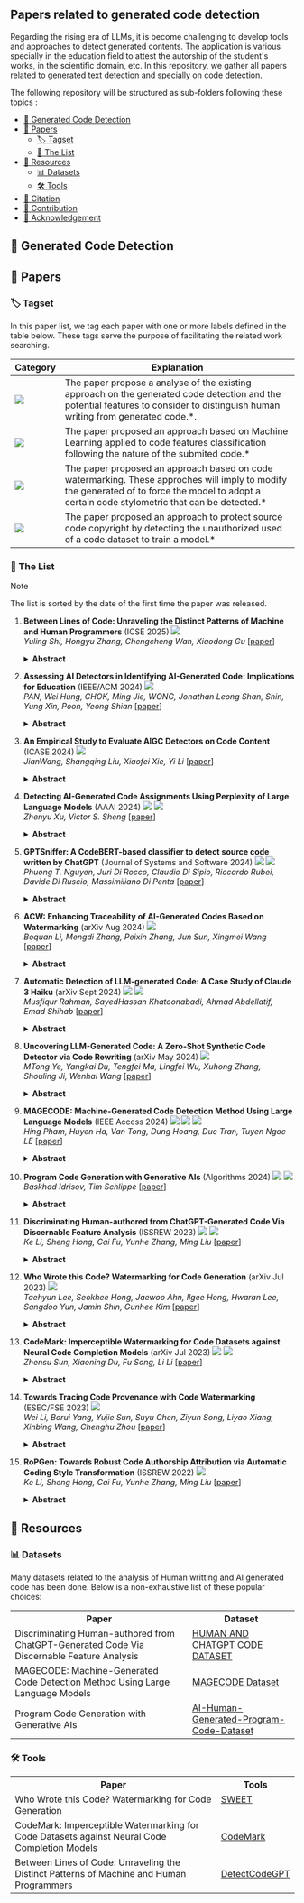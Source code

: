 ## Papers related to generated code detection

Regarding the rising era of LLMs, it is become challenging to develop tools and approaches to detect generated contents. The application is various specially in the education field to attest the autorship of the student's works, in the scientific domain, etc. In this repository, we gather all papers related to generated text detection and specially on code detection.

The following repository will be structured as sub-folders following these topics :

- [🌟 Generated Code Detection](#intro)
- [📜 Papers](#papers)
    - [🏷️ Tagset](#tagset)
    - [🎯 The List](#list)
- [🧰 Resources](#resources)
    - [📊 Datasets](#datasets)
    - [🛠️ Tools](#tools)
- [🚩 Citation](#citation)
- [🎉 Contribution](#contribution)
- [🤝 Acknowledgement](#acknowledgement)


<a id="intro"></a>
## 🌟 Generated Code Detection


<a id="papers"></a>
## 📜 Papers

<a id="tagset"></a>
### 🏷️ Tagset

In this paper list, we tag each paper with one or more labels defined in the table below. These tags serve the purpose of facilitating the related work searching.

| Category | Explanation |
|----------|-------------|
| ![](https://img.shields.io/badge/Analysis-green) | The paper propose a analyse of the existing approach on the generated code detection and the potential features to consider to distinguish human writing from generated code.*. |
| ![](https://img.shields.io/badge/Machine_Learning-orange) | The paper proposed an approach based on Machine Learning applied to code features classification following the nature of the submited code.* |
| ![](https://img.shields.io/badge/Watermarking-cyan) | The paper proposed an approach based on code watermarking. These approches will imply to modify the generated of to force the model to adopt a certain code stylometric that can be detected.* |
| ![](https://img.shields.io/badge/Code_Protection-purple) | The paper proposed an approach to protect source code copyright by detecting the unauthorized used of a code dataset to train a model.* |


<a id="list"></a>
### 🎯 The List

> [!Note]
> The list is sorted by the date of the first time the paper was released.

1. **Between Lines of Code: Unraveling the Distinct Patterns of Machine and Human Programmers** (ICSE 2025) ![](https://img.shields.io/badge/Analysis-green) <br />
    *Yuling Shi, Hongyu Zhang, Chengcheng Wan, Xiaodong Gu*
    [[paper](https://www.computer.org/csdl/proceedings-article/icse/2025/056900a051/215aWoRvPCE)]
    <details><summary><b>Abstract</b></summary>
    Large language models have catalyzed an unprecedented wave in code generation. While achieving significant advances, they blur the distinctions between machine- and human-authored source code, causing integrity and authenticity issues of software artifacts. Previous methods such as DetectGPT have proven effective in discerning machine-generated texts, but they do not identify and harness the unique patterns of machine-generated code. Thus, its applicability falters when applied to code. In this paper, we carefully study the specific patterns that characterize machine- and human-authored code. Through a rigorous analysis of code attributes such as lexical diversity, conciseness, and naturalness, we expose unique patterns inherent to each source. We particularly notice that the syntactic segmentation of code is a critical factor in identifying its provenance. Based on our findings, we propose DetectCodeGPT, a novel method for detecting machine-generated code, which improves DetectGPT by capturing the distinct stylized patterns of code. Diverging from conventional techniques that depend on external LLMs for perturbations, DetectCodeGPT perturbs the code corpus by strategically inserting spaces and newlines, ensuring both efficacy and efficiency. Experiment results show that our approach significantly outperforms state-of-the-art techniques in detecting machine-generated code.
    </details>

1. **Assessing AI Detectors in Identifying AI-Generated Code: Implications for Education** (IEEE/ACM 2024) ![](https://img.shields.io/badge/Analysis-green)<br />
    *PAN, Wei Hung, CHOK, Ming Jie, WONG, Jonathan Leong Shan, Shin, Yung Xin, Poon, Yeong Shian*
    [[paper](https://ieeexplore.ieee.org/document/10554754/)]
    <details><summary><b>Abstract</b></summary>
    Educators are increasingly concerned about the usage of Large Language Models (LLMs) such as ChatGPT in programming education, particularly regarding the potential exploitation of imperfections in Artificial Intelligence Generated Content (AIGC) Detectors for academic misconduct. In this paper, we present an empirical study where the LLM is examined for its attempts to bypass detection by AIGC Detectors. This is achieved by generating code in response to a given question using different variants. We collected a dataset comprising 5,069 samples, with each sample consisting of a textual description of a coding problem and its corresponding human-written Python solution codes. These samples were obtained from various sources, including 80 from Quescol, 3,264 from Kaggle, and 1,725 from Leet-Code. From the dataset, we created 13 sets of code problem variant prompts, which were used to instruct ChatGPT to generate the outputs. Subsequently, we assessed the performance of five AIGC detectors. Our results demonstrate that existing AIGC Detectors perform poorly in distinguishing between human-written code and AI-generated code.
    </details>

1. **An Empirical Study to Evaluate AIGC Detectors on Code Content** (ICASE 2024) ![](https://img.shields.io/badge/Analysis-green)<br />
   *JianWang, Shangqing Liu, Xiaofei Xie, Yi Li*
    [[paper](https://dl.acm.org/doi/10.1145/3691620.3695468)]
    <details><summary><b>Abstract</b></summary>
   Artificial Intelligence Generated Content (AIGC) has garnered considerable attention for its impressive performance, with Large Language Models (LLMs), like ChatGPT, emerging as a leading AIGC model that produces high-quality responses across various applications, including software development and maintenance. Despite its potential, the misuse of LLMs, especially in security and safety-critical domains, such as academic integrity and answering questions on Stack Overflow, poses significant concerns. Numerous AIGC detectors have been developed and evaluated on natural language data. However, their performance on code-related content generated by LLMs remains unexplored. To fill this gap, in this paper, we present an empirical study evaluating existing AIGC detectors in the software domain. We select three state-of-the-art LLMs, i.e., GPT-3.5, WizardCoder and CodeLlama, for machine-content generation. We further created a comprehensive dataset including 2.23M samples comprising code-related content for each model, encompassing popular software activities like Q&A (150K), code summarization (1M), and code generation (1.1M). We evaluated thirteen AIGC detectors, comprising six commercial and seven open-source solutions, assessing their performance on this dataset. Our results indicate that AIGC detectors perform less on code-related data than natural language data. Fine-tuning can enhance detector performance, especially for content within the same domain; but generalization remains a challenge.
    </details>

1. **Detecting AI-Generated Code Assignments Using Perplexity of Large Language Models** (AAAI 2024) ![](https://img.shields.io/badge/Analysis-green) ![](https://img.shields.io/badge/Machine_Learning-orange) <br />
   *Zhenyu Xu, Victor S. Sheng*
    [[paper](https://ojs.aaai.org/index.php/AAAI/article/view/30361)]
    <details><summary><b>Abstract</b></summary>
    Large language models like ChatGPT can generate humanlike code, posing challenges for programming education as students may be tempted to misuse them on assignments. However, there are currently no robust detectors designed specifically to identify AI-generated code. This is an issue that needs to be addressed to maintain academic integrity while allowing proper utilization of language models. Previous work has explored different approaches to detect AIgenerated text, including watermarks, feature analysis, and fine-tuning language models. In this paper, we address the challenge of determining whether a student’s code assignment was generated by a language model. First, our proposed method identifies AI-generated code by leveraging targeted masking perturbation paired with comprehensive scoring. Rather than applying a random mask, areas of the code with higher perplexity are more intensely masked. Second, we utilize a fine-tuned CodeBERT to fill in the masked portions, producing subtle modified samples. Then, we integrate the overall perplexity, variation of code line perplexity, and burstiness into a unified score. In this scoring scheme, a higher rank for the original code suggests it’s more likely to be AI-generated. This approach stems from the observation that AI-generated codes typically have lower perplexity. Therefore, perturbations often exert minimal influence on them. Conversely, sections of human-composed codes that the model struggles to understand can see their perplexity reduced by such perturbations. Our method outperforms current open-source and commercial text detectors. Specifically, it improves detection of code submissions generated by OpenAI’s text-davinci-003, raising average AUC from 0.56 (GPTZero baseline) to 0.87 for our detector.
    </details>

1. **GPTSniffer: A CodeBERT-based classifier to detect source code written by ChatGPT** (Journal of Systems and Software 2024) ![](https://img.shields.io/badge/Analysis-green) ![](https://img.shields.io/badge/Machine_Learning-orange) <br />
    *Phuong T. Nguyen, Juri Di Rocco, Claudio Di Sipio, Riccardo Rubei, Davide Di Ruscio, Massimiliano Di Penta*
    [[paper](https://www.sciencedirect.com/science/article/pii/S0164121224001043?via%3Dihub)]
    <details><summary><b>Abstract</b></summary>
    Since its launch in November 2022, ChatGPT has gained popularity among users, especially programmers who use it to solve development issues. However, while offering a practical solution to programming problems, ChatGPT should be used primarily as a supporting tool (e.g., in software education) rather than as a replacement for humans. Thus, detecting automatically generated source code by ChatGPT is necessary, and tools for identifying AI-generated content need to be adapted to work effectively with code. This paper presents GPTSniffer– a novel approach to the detection of source code written by AI – built on top of CodeBERT. We conducted an empirical study to investigate the feasibility of automated identification of AI-generated code, and the factors that influence this ability. The results show that GPTSniffer can accurately classify whether code is human-written or AI-generated, outperforming two baselines, GPTZero and OpenAI Text Classifier. Also, the study shows how similar training data or a classification context with paired snippets helps boost the prediction. We conclude that GPTSniffer can be leveraged in different contexts, e.g., in software engineering education, where teachers use the tool to detect cheating and plagiarism, or in development, where AI-generated code may require peculiar quality assurance activities.
    </details>

1. **ACW: Enhancing Traceability of AI-Generated Codes Based on Watermarking** (arXiv Aug 2024) ![](https://img.shields.io/badge/Watermarking-cyan) <br />
    *Boquan Li, Mengdi Zhang, Peixin Zhang, Jun Sun, Xingmei Wang*
    [[paper](https://arxiv.org/abs/2402.07518)]
    <details><summary><b>Abstract</b></summary>
    With the development of large language models, multiple AIs have become available for code generation (such as ChatGPT and StarCoder) and are adopted widely. It is often desirable to know whether a piece of code is generated by AI, and furthermore, which AI is the author. For instance, if a certain version of AI is known to generate vulnerable codes, it is particularly important to know the creator. Watermarking is broadly considered a promising solution and is successfully applied for identifying AI-generated text. However, existing efforts on watermarking AI-generated codes are far from ideal, and pose more challenges than watermarking general text due to limited flexibility and encoding space. In this work, we propose ACW (AI Code Watermarking), a novel method for watermarking AI-generated codes. The key idea of ACW is to selectively apply a set of carefully-designed semantic-preserving, idempotent code transformations, whose presence (or absence) allows us to determine the existence of watermarks. It is efficient as it requires no training or fine-tuning and works in a black-box manner. Our experimental results show that ACW is effective (i.e., achieving high accuracy on detecting AI-generated codes and extracting watermarks) as well as resilient, significantly outperforming existing approaches.
    </details>

1. **Automatic Detection of LLM-generated Code: A Case Study of Claude 3 Haiku** (arXiv Sept 2024) ![](https://img.shields.io/badge/Analysis-green) ![](https://img.shields.io/badge/Machine_Learning-orange) <br />
    *Musfiqur Rahman, SayedHassan Khatoonabadi, Ahmad Abdellatif, Emad Shihab*
    [[paper](https://arxiv.org/abs/2409.01382)]
    <details><summary><b>Abstract</b></summary>
   Using Large Language Models (LLMs) has gained popularity among software developers for generating source code. However, the use of LLM-generated code can introduce risks of adding suboptimal, defective, and vulnerable code. This makes it necessary to devise methods for the accurate detection of LLM-generated code. Toward this goal, we perform a case study of Claude 3 Haiku (or Claude 3 for brevity) on CodeSearchNet dataset. We divide our analyses into two parts: function-level and class-level. We extract 22 software metric features, such as Code Lines and Cyclomatic Complexity, for each level of granularity. We then analyze code snippets generated by Claude 3 and their human-authored counterparts using the extracted features to understand how unique the code generated by Claude 3 is. In the following step, we use the unique characteristics of Claude 3-generated code to build Machine Learning (ML) models and identify which features of the code snippets make them more detectable by ML models. Our results indicate that Claude 3 tends to generate longer functions, but shorter classes than humans, and this characteristic can be used to detect Claude 3-generated code with ML models with 82% and 66% accuracies for function-level and class-level snippets, respectively.
    </details>

1. **Uncovering LLM-Generated Code: A Zero-Shot Synthetic Code Detector via Code Rewriting** (arXiv May 2024) ![](https://img.shields.io/badge/Machine_Learning-orange) <br />
    *MTong Ye, Yangkai Du, Tengfei Ma, Lingfei Wu, Xuhong Zhang, Shouling Ji, Wenhai Wang*
    [[paper](https://arxiv.org/abs/2405.16133)]
    <details><summary><b>Abstract</b></summary>
     Large Language Models (LLMs) have exhibited remarkable proficiency in generating code. However, the misuse of LLM-generated (Synthetic) code has prompted concerns within both educational and industrial domains, highlighting the imperative need for the development of synthetic code detectors. Existing methods for detecting LLM-generated content are primarily tailored for general text and often struggle with code content due to the distinct grammatical structure of programming languages and massive "low-entropy" tokens. Building upon this, our work proposes a novel zero-shot synthetic code detector based on the similarity between the code and its rewritten variants. Our method relies on the intuition that the differences between the LLM-rewritten and original codes tend to be smaller when the original code is synthetic. We utilize self-supervised contrastive learning to train a code similarity model and assess our approach on two synthetic code detection benchmarks. Our results demonstrate a notable enhancement over existing synthetic content detectors designed for general texts, with an improvement of 20.5% in the APPS benchmark and 29.1% in the MBPP benchmark.
    </details>

1. **MAGECODE: Machine-Generated Code Detection Method Using Large Language Models** (IEEE Access 2024) ![](https://img.shields.io/badge/Analysis-green) ![](https://img.shields.io/badge/Machine_Learning-orange) ![](https://img.shields.io/badge/Dataset-blue) <br />
    *Hing Pham, Huyen Ha, Van Tong, Dung Hoang, Duc Tran, Tuyen Ngoc LE*
    [[paper](https://ieeexplore.ieee.org/document/10772217/?arnumber=10772217)]
    <details><summary><b>Abstract</b></summary>
    The widespread use of virtual assistants (e.g., GPT4 and Gemini, etc.) by students in their academic assignments raises concerns about academic integrity. Consequently, various machine-generated text (MGT) detection methods, developed from metric-based and model-based approaches, were proposed and shown to be highly effective. The model-based MGT methods often encounter difficulties when dealing with source codes due to disparities in semantics compared to natural languages. Meanwhile, the efficacy of metric-based MGT methods on source codes has not been investigated. Moreover, the challenge of identifying machine-generated codes (MGC) has received less attention, and existing solutions demonstrate low accuracy and high false positive rates across diverse human-written codes. In this paper, we take into account both semantic features extracted from Large Language Models (LLMs) and the applicability of metrics (e.g., Log-Likelihood, Rank, Log-rank, etc.) for source code analysis. Concretely, we propose MageCode, a novel method for identifying machine-generated codes. MageCode utilizes the pre-trained model CodeT5+ to extract semantic features from source code inputs and incorporates metric-based techniques to enhance accuracy. In order to assess the proposed method, we introduce a new dataset comprising more than 45,000 code solutions generated by LLMs for programming problems. The solutions for these programming problems which were obtained from three advanced LLMs (GPT4, Gemini, and Code-bison-32k), were written in Python, Java, and C++. The evaluation of MageCode on this dataset demonstrates superior performance compared to existing baselines, achieving up to 98.46% accuracy while maintaining a low false positive rate of less than 1%.
    </details>

1. **Program Code Generation with Generative AIs** (Algorithms 2024) ![](https://img.shields.io/badge/Analysis-green) ![](https://img.shields.io/badge/Dataset-blue) <br />
    *Baskhad Idrisov, Tim Schlippe*
    [[paper](https://www.mdpi.com/1999-4893/17/2/62)]
    <details><summary><b>Abstract</b></summary>
    Our paper compares the correctness, efficiency, and maintainability of human-generated and AI-generated program code. For that, we analyzed the computational resources of AI- and human-generated program code using metrics such as time and space complexity as well as runtime and memory usage. Additionally, we evaluated the maintainability using metrics such as lines of code, cyclomatic complexity, Halstead complexity and maintainability index. For our experiments, we had generative AIs produce program code in Java, Python, and C++ that solves problems defined on the competition coding website leetcode.com. We selected six LeetCode problems of varying difficulty, resulting in 18 program codes generated by each generative AI. GitHub Copilot, powered by Codex (GPT-3.0), performed best, solving 9 of the 18 problems (50.0%), whereas CodeWhisperer did not solve a single problem. BingAI Chat (GPT-4.0) generated correct program code for seven problems (38.9%), ChatGPT (GPT-3.5) and Code Llama (Llama 2) for four problems (22.2%) and StarCoder and InstructCodeT5+ for only one problem (5.6%). Surprisingly, although ChatGPT generated only four correct program codes, it was the only generative AI capable of providing a correct solution to a coding problem of difficulty level hard. In summary, 26 AI-generated codes (20.6%) solve the respective problem. For 11 AI-generated incorrect codes (8.7%), only minimal modifications to the program code are necessary to solve the problem, which results in time savings between 8.9% and even 71.3% in comparison to programming the program code from scratch.
    </details>

1. **Discriminating Human-authored from ChatGPT-Generated Code Via Discernable Feature Analysis** (ISSREW 2023) ![](https://img.shields.io/badge/Analysis-green) ![](https://img.shields.io/badge/Dataset-blue) <br />
    *Ke Li, Sheng Hong, Cai Fu, Yunhe Zhang, Ming Liu*
    [[paper](https://ieeexplore.ieee.org/document/10301301)]
    <details><summary><b>Abstract</b></summary>
    The ubiquitous adoption of Large Language Generation Models (LLMs) in programming has highlighted the importance of distinguishing between human-written code and code generated by intelligent models. This paper specifically aims to distinguish ChatGPT-generated code from human-generated code. Our investigation reveals differences in programming style, technical level and readability between these two sources. Consequently, we develop a discriminative feature set for differentiation and evaluate its effectiveness through ablation experiments. In addition, we develop a dataset cleaning technique using temporal and spatial segmentation to mitigate dataset scarcity and ensure high quality, uncontaminated datasets. To further enrich the data resources, we apply "code transformation", "feature transformation" and "feature adaptation" techniques, generating a rich dataset of 100,000 lines of ChatGPT-generated code. The main contributions of our research include: proposing a discriminative feature set that yields high accuracy in distinguishing ChatGPT-generated code from human-authored code in binary classification tasks; devising methods for generating rich ChatGPT-generated code; and introducing a dataset cleansing strategy that extracts pristine, high-quality code datasets from open-source repositories, thereby achieving exceptional accuracy in code authorship attribution tasks.
    </details>

1. **Who Wrote this Code? Watermarking for Code Generation** (arXiv Jul 2023) ![](https://img.shields.io/badge/Watermarking-cyan) <br />
    *Taehyun Lee, Seokhee Hong, Jaewoo Ahn, Ilgee Hong, Hwaran Lee, Sangdoo Yun, Jamin Shin, Gunhee Kim*
    [[paper](https://arxiv.org/abs/2305.15060)]
    <details><summary><b>Abstract</b></summary>
    Since the remarkable generation performance of large language models raised ethical and legal concerns, approaches to detect machine-generated text by embedding watermarks are being developed. However, we discover that the existing works fail to function appropriately in code generation tasks due to the task's nature of having low entropy. Extending a logit-modifying watermark method, we propose Selective WatErmarking via Entropy Thresholding (SWEET), which enhances detection ability and mitigates code quality degeneration by removing low-entropy segments at generating and detecting watermarks. Our experiments show that SWEET significantly improves code quality preservation while outperforming all baselines, including post-hoc detection methods, in detecting machine-generated code text.
    </details>

1. **CodeMark: Imperceptible Watermarking for Code Datasets against Neural Code Completion Models** (arXiv Jul 2023) ![](https://img.shields.io/badge/Watermarking-cyan) ![](https://img.shields.io/badge/Code_Protection-purple) <br />
    *Zhensu Sun, Xiaoning Du, Fu Song, Li Li*
    [[paper](https://dl.acm.org/doi/10.1145/3611643.3616297)]
    <details><summary><b>Abstract</b></summary>
    Code datasets are of immense value for training neural-networkbased code completion models, where companies or organizations have made substantial investments to establish and process these datasets. Unluckily, these datasets, either built for proprietary or public usage, face the high risk of unauthorized exploits, resulting from data leakages, license violations, etc. Even worse, the “black-box” nature of neural models sets a high barrier for externals to audit their training datasets, which further connives these unauthorized usages. Currently, watermarking methods have been proposed to prohibit inappropriate usage of image and natural language datasets. However, due to domain specificity, they are not directly applicable to code datasets, leaving the copyright protection of this emerging and important field of code data still exposed to threats. To fill this gap, we propose a method, named CodeMark, to embed user-defined imperceptible watermarks into code datasets to trace their usage in training neural code completion models. CodeMark is based on adaptive semantic-preserving transformations, which preserve the exact functionality of the code data and keep the changes covert against rule-breakers. We implement CodeMark in a toolkit and conduct an extensive evaluation of code completion models. CodeMark is validated to fulfill all desired properties of practical watermarks, including harmlessness to model accuracy, verifiability, robustness, and imperceptibility.
    </details>

1. **Towards Tracing Code Provenance with Code Watermarking** (ESEC/FSE 2023) ![](https://img.shields.io/badge/Watermarking-cyan) <br />
    *Wei Li, Borui Yang, Yujie Sun, Suyu Chen, Ziyun Song, Liyao Xiang, Xinbing Wang, Chenghu Zhou*
    [[paper](https://arxiv.org/abs/2305.12461)]
    <details><summary><b>Abstract</b></summary>
    Recent advances in large language models have raised wide concern in generating abundant plausible source code without scrutiny, and thus tracing the provenance of code emerges as a critical issue. To solve the issue, we propose CodeMark, a watermarking system that hides bit strings into variables respecting the natural and operational semantics of the code. For naturalness, we novelly introduce a contextual watermarking scheme to generate watermarked variables more coherent in the context atop graph neural networks. Each variable is treated as a node on the graph and the node feature gathers neighborhood (context) information through learning. Watermarks embedded into the features are thus reflected not only by the variables but also by the local contexts. We further introduce a pretrained model on source code as a teacher to guide more natural variable generation. Throughout the embedding, the operational semantics are preserved as only variable names are altered. Beyond guaranteeing code-specific properties, CodeMark is superior in watermarking accuracy, capacity, and efficiency due to a more diversified pattern generated. Experimental results show CodeMark outperforms the SOTA watermarking systems with a better balance of the watermarking requirements.
    </details>

1. **RoPGen: Towards Robust Code Authorship Attribution via Automatic Coding Style Transformation** (ISSREW 2022) ![](https://img.shields.io/badge/Machine_Learning-orange) <br />
    *Ke Li, Sheng Hong, Cai Fu, Yunhe Zhang, Ming Liu*
    [[paper](https://ieeexplore.ieee.org/document/10301301)]
    <details><summary><b>Abstract</b></summary>
    The ubiquitous adoption of Large Language Generation Models (LLMs) in programming has highlighted the importance of distinguishing between human-written code and code generated by intelligent models. This paper specifically aims to distinguish ChatGPT-generated code from human-generated code. Our investigation reveals differences in programming style, technical level and readability between these two sources. Consequently, we develop a discriminative feature set for differentiation and evaluate its effectiveness through ablation experiments. In addition, we develop a dataset cleaning technique using temporal and spatial segmentation to mitigate dataset scarcity and ensure high quality, uncontaminated datasets. To further enrich the data resources, we apply "code transformation", "feature transformation" and "feature adaptation" techniques, generating a rich dataset of 100,000 lines of ChatGPT-generated code. The main contributions of our research include: proposing a discriminative feature set that yields high accuracy in distinguishing ChatGPT-generated code from human-authored code in binary classification tasks; devising methods for generating rich ChatGPT-generated code; and introducing a dataset cleansing strategy that extracts pristine, high-quality code datasets from open-source repositories, thereby achieving exceptional accuracy in code authorship attribution tasks.
    </details>

<a id="resources"></a>
## 🧰 Resources

<a id="datasets"></a>
### 📊 Datasets

Many datasets related to the analysis of Human writting and AI generated code has been done. Below is a non-exhaustive list of these popular choices:

<table align="center">
  <tbody>
    <tr align="center"> <th>Paper</th> <th>Dataset</th> </tr>
    <tr>
      <td> Discriminating Human-authored from ChatGPT-Generated Code Via Discernable Feature Analysis </td>
      <td> <a href="https://github.com/LiKe-rm/Human-and-ChatGPT-Code-Dataset/tree/main">HUMAN AND CHATGPT CODE DATASET</a> </td>
    </tr>
    <tr>
        <td>MAGECODE: Machine-Generated Code Detection Method Using Large Language Models</td>
        <td> <a href="https://huggingface.co/datasets/HungPhamBKCS/magecode-dataset">MAGECODE Dataset</a> </td>
    </tr>
    <tr>
        <td>Program Code Generation with Generative AIs</td>
         <td> <a href="https://github.com/Back3474/AI-Human-Generated-Program-Code-Dataset/tree/main">AI-Human-Generated-Program-Code-Dataset</a> </td>
    </tr>
  </tbody>
</table>


<a id="tools"></a>
### 🛠️ Tools


<table align="center">
  <tbody>
    <tr align="center">
      <th>Paper</th>
      <th>Tools</th>
    </tr>
    <tr>
      <td valign="top">
          Who Wrote this Code? Watermarking for Code Generation
      </td>
      <td valign="top">
          <a href="https://github.com/hongcheki/sweet-watermark.">SWEET</a>
      </td>
    </tr>
      <tr>
          <td>CodeMark: Imperceptible Watermarking for Code Datasets against Neural Code Completion Models</td>
          <td> <a href="https://github.com/v587su/CodeMark">CodeMark</a></td>
      </tr>
      <tr>
          <td>Between Lines of Code: Unraveling the Distinct Patterns of Machine and Human Programmers</td>
          <td> <a href="https://github.com/YerbaPage/DetectCodeGPT">DetectCodeGPT</a></td>
      </tr>
  </tbody>
</table>
